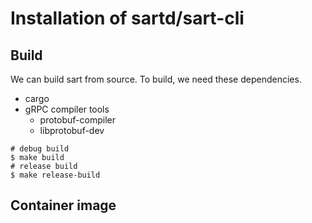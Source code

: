 # Installation of sartd/sart-cli

## Build

We can build sart from source.
To build, we need these dependencies.
- cargo
- gRPC compiler tools
  - protobuf-compiler
  - libprotobuf-dev

```console
# debug build
$ make build
# release build
$ make release-build
```

## Container image
